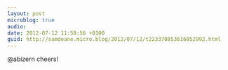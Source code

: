 ```yaml
---
layout: post
microblog: true
audio: 
date: 2012-07-12 11:58:56 +0100
guid: http://samdeane.micro.blog/2012/07/12/t223370853616852992.html
---
```

@abizern cheers!
